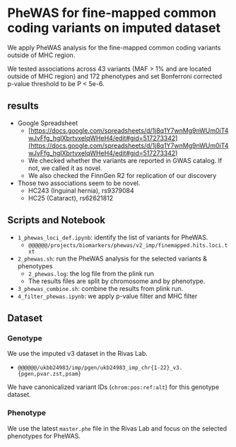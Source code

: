 # PheWAS for fine-mapped common coding variants on imputed dataset

We apply PheWAS analysis for the fine-mapped common coding variants outside of MHC region.

We tested associations across 43 variants (MAF > 1% and are located outside of MHC region) and 172 phenotypes and set Bonferroni corrected p-value threshold to be P < 5e-6.

## results

- Google Spreadsheet
  - [https://docs.google.com/spreadsheets/d/1j8q1Y7wnMg9nWUm0iT4wJvFfg_hgIXbrtvxelqWHeH4/edit#gid=517273342](https://docs.google.com/spreadsheets/d/1j8q1Y7wnMg9nWUm0iT4wJvFfg_hgIXbrtvxelqWHeH4/edit#gid=517273342)
  - We checked whether the variants are reported in GWAS catalog. If not, we called it as novel.
  - We also checked the FinnGen R2 for replication of our discovery
- Those two associations seem to be novel.
  - HC243 (Inguinal hernia), rs9379084
  - HC25 (Cataract), rs62621812

## Scripts and Notebook

- `1_phewas_loci_def.ipynb`: identify the list of variants for PheWAS.
  - `@@@@@@/projects/biomarkers/phewas/v2_imp/finemapped.hits.loci.txt`
- `2_phewas.sh`: run the PheWAS analysis for the selected variants & phenotypes
  - `2_phewas.log`: the log file from the plink run
  - The results files are split by chromosome and by phenotype.
- `3_phewas_combine.sh`: combine the results from plink run.
- `4_filter_phewas.ipynb`: we apply p-value filter and MHC filter

## Dataset

### Genotype

We use the imputed v3 dataset in the Rivas Lab.

- `@@@@@@/ukbb24983/imp/pgen/ukb24983_imp_chr{1-22}_v3.{pgen,pvar.zst,psam}`

We have canonicalized variant IDs (`chrom:pos:ref:alt`) for this genotype dataset.

### Phenotype

We use the latest `master.phe` file in the Rivas Lab and focus on the selected phenotypes for PheWAS.
